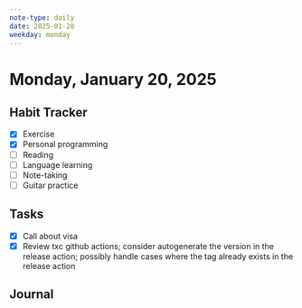 ```yaml
---
note-type: daily
date: 2025-01-20
weekday: monday
---
```


# Monday, January 20, 2025

## Habit Tracker

- [x] Exercise
- [x] Personal programming
- [ ] Reading
- [ ] Language learning
- [ ] Note-taking
- [ ] Guitar practice

## Tasks

- [x] Call about visa
- [x] Review txc github actions; consider autogenerate the version in the
      release action; possibly handle cases where the tag already exists in the
      release action

## Journal
